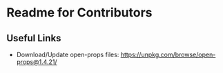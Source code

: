 # Readme for Contributors 

## Useful Links

- Download/Update open-props files: https://unpkg.com/browse/open-props@1.4.21/